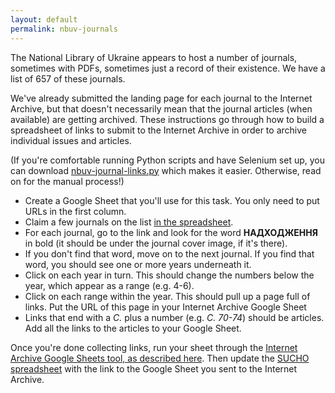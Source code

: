 ```yaml
---
layout: default
permalink: nbuv-journals
---
```


The National Library of Ukraine appears to host a number of journals, sometimes with PDFs, sometimes just a record of their existence. We have a list of 657 of these journals.

We've already submitted the landing page for each journal to the Internet Archive, but that doesn't necessarily mean that the journal articles (when available) are getting archived. These instructions go through how to build a spreadsheet of links to submit to the Internet Archive in order to archive individual issues and articles.

(If you're comfortable running Python scripts and have Selenium set up, you can download [nbuv-journal-links.py](/assets/nbuv-journal-links.py) which makes it easier. Otherwise, read on for the manual process!)

- Create a Google Sheet that you'll use for this task. You only need to put URLs in the first column.
- Claim a few journals on the list [in the spreadsheet](https://docs.google.com/spreadsheets/d/1kGScdU9df7T2QS9RnM_qvciT04Y1tmBiGVH-XD1E4l0/edit#gid=0). 
- For each journal, go to the link and look for the word **НАДХОДЖЕННЯ** in bold (it should be under the journal cover image, if it's there). 
- If you don't find that word, move on to the next journal. If you find that word, you should see one or more years underneath it. 
- Click on each year in turn. This should change the numbers below the year, which appear as a range (e.g. 4-6).
- Click on each range within the year. This should pull up a page full of links. Put the URL of this page in your Internet Archive Google Sheet
- Links that end with a *C.* plus a number (e.g. *C. 70-74*) should be articles. Add all the links to the articles to your Google Sheet.

Once you're done collecting links, run your sheet through the [Internet Archive Google Sheets tool, as described here](/ia-gsheets). Then update the [SUCHO spreadsheet](https://docs.google.com/spreadsheets/d/1kGScdU9df7T2QS9RnM_qvciT04Y1tmBiGVH-XD1E4l0/edit#gid=0) with the link to the Google Sheet you sent to the Internet Archive.